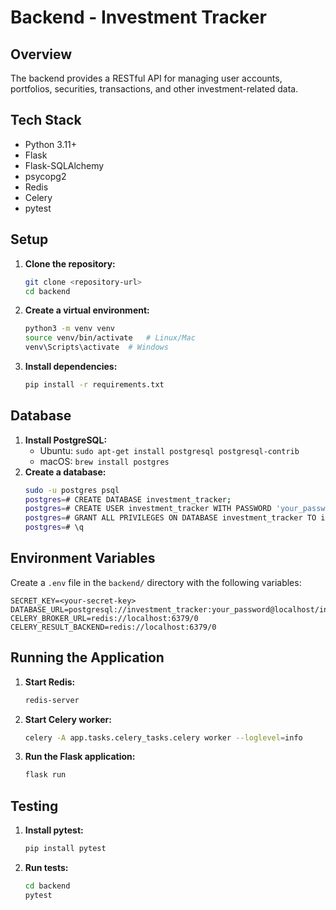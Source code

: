 # Backend - Investment Tracker

## Overview

The backend provides a RESTful API for managing user accounts, portfolios, securities, transactions, and other investment-related data.

## Tech Stack

*   Python 3.11+
*   Flask
*   Flask-SQLAlchemy
*   psycopg2
*   Redis
*   Celery
*   pytest

## Setup

1.  **Clone the repository:**
    ```bash
    git clone <repository-url>
    cd backend
    ```
2.  **Create a virtual environment:**
    ```bash
    python3 -m venv venv
    source venv/bin/activate   # Linux/Mac
    venv\Scripts\activate  # Windows
    ```
3.  **Install dependencies:**
    ```bash
    pip install -r requirements.txt
    ```

## Database

1.  **Install PostgreSQL:**
    *   Ubuntu: `sudo apt-get install postgresql postgresql-contrib`
    *   macOS: `brew install postgres`
2.  **Create a database:**
    ```bash
    sudo -u postgres psql
    postgres=# CREATE DATABASE investment_tracker;
    postgres=# CREATE USER investment_tracker WITH PASSWORD 'your_password';
    postgres=# GRANT ALL PRIVILEGES ON DATABASE investment_tracker TO investment_tracker;
    postgres=# \q
    ```

## Environment Variables

Create a `.env` file in the `backend/` directory with the following variables:

```
SECRET_KEY=<your-secret-key>
DATABASE_URL=postgresql://investment_tracker:your_password@localhost/investment_tracker
CELERY_BROKER_URL=redis://localhost:6379/0
CELERY_RESULT_BACKEND=redis://localhost:6379/0
```

## Running the Application

1.  **Start Redis:**
    ```bash
    redis-server
    ```
2.  **Start Celery worker:**
    ```bash
    celery -A app.tasks.celery_tasks.celery worker --loglevel=info
    ```
3.  **Run the Flask application:**
    ```bash
    flask run
    ```

## Testing

1.  **Install pytest:**
    ```bash
    pip install pytest
    ```
2.  **Run tests:**
    ```bash
    cd backend
    pytest
    ```